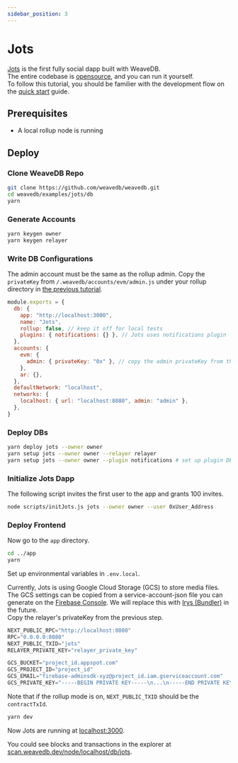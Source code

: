 ```yaml
---
sidebar_position: 3
---
```


# Jots

[Jots](https://jots.social) is the first fully social dapp built with WeaveDB.  
The entire codebase is [opensource](https://github.com/weavedb/weavedb/tree/master/examples/jots), and you can run it yourself.  
To follow this tutorial, you should be familier with the development flow on the [quick start](/docs/get-started/quick-start) guide.

## Prerequisites

- A local rollup node is running

## Deploy

### Clone WeaveDB Repo

```bash
git clone https://github.com/weavedb/weavedb.git
cd weavedb/examples/jots/db
yarn
```

### Generate Accounts

```bash
yarn keygen owner
yarn keygen relayer
```

### Write DB Configurations

The admin account must be the same as the rollup admin. Copy the `privateKey` from `/.weavedb/accounts/evm/admin.js` under your rollup directory in [the previous tutorial](/docs/get-started/quick-start#generate-test-accounts).

```js title="/weavedb.config.js"
module.exports = {
  db: {
    app: "http://localhost:3000",
    name: "Jots",
    rollup: false, // keep it off for local tests
    plugins: { notifications: {} }, // Jots uses notifications plugin
  },
  accounts: {
    evm: {
      admin: { privateKey: "0x" }, // copy the admin privateKey from the previous tutorial
    },
    ar: {},
  },
  defaultNetwork: "localhost",
  networks: {
    localhost: { url: "localhost:8080", admin: "admin" },
  },
}
```

### Deploy DBs

```bash
yarn deploy jots --owner owner
yarn setup jots --owner owner --relayer relayer
yarn setup jots --owner owner --plugin notifications # set up plugin DB
```

### Initialize Jots Dapp

The following script invites the first user to the app and grants 100 invites.
```bash
node scripts/initJots.js jots --owner owner --user 0xUser_Address
```

### Deploy Frontend

Now go to the `app` directory.

```bash
cd ../app
yarn
```

Set up environmental variables in `.env.local`.

Currently, Jots is using Google Cloud Storage (GCS) to store media files. The GCS settings can be copied from a service-account-json file you can generate on the [Firebase Console](https://console.firebase.google.com).
We will replace this with [Irys (Bundler)](https://irys.xyz/) in the future.  
Copy the relayer's privateKey from the previous step.

```js title="/.env.local"
NEXT_PUBLIC_RPC="http://localhost:8080"
RPC="0.0.0.0:8080"
NEXT_PUBLIC_TXID="jots"
RELAYER_PRIVATE_KEY="relayer_private_key"

GCS_BUCKET="project_id.appspot.com"
GCS_PROJECT_ID="project_id"
GCS_EMAIL="firebase-adminsdk-xyz@project_id.iam.gserviceaccount.com"
GCS_PRIVATE_KEY="-----BEGIN PRIVATE KEY-----\n...\n-----END PRIVATE KEY-----\n"
```
Note that if the rollup mode is on, `NEXT_PUBLIC_TXID` should be the `contractTxId`.

```bash
yarn dev
```
Now Jots are running at [localhost:3000](http://localhost:3000).

You could see blocks and transactions in the explorer at [scan.weavedb.dev/node/localhost/db/jots](https://scan.weavedb.dev/node/localhost/db/jots).

